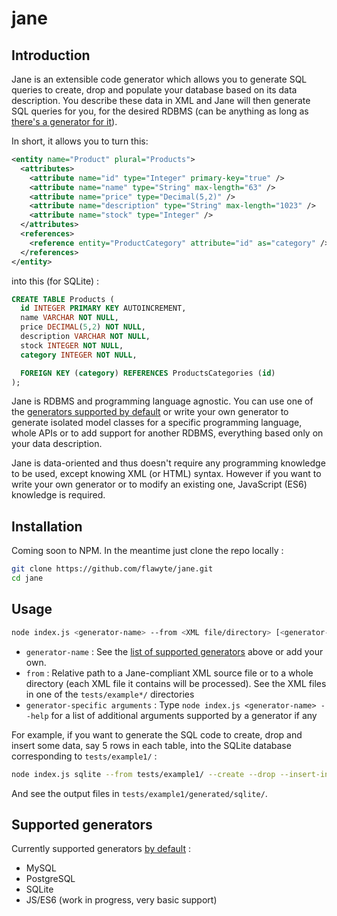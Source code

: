 # jane

## Introduction

Jane is an extensible code generator which allows you to generate SQL queries to create, drop and populate your database based on its data description. You describe these data in XML and Jane will then generate SQL queries for you, for the desired RDBMS (can be anything as long as [there's a generator for it](https://github.com/flawyte/jane/tree/master/src/generators)).

In short, it allows you to turn this:

```xml
<entity name="Product" plural="Products">
  <attributes>
    <attribute name="id" type="Integer" primary-key="true" />
    <attribute name="name" type="String" max-length="63" />
    <attribute name="price" type="Decimal(5,2)" />
    <attribute name="description" type="String" max-length="1023" />
    <attribute name="stock" type="Integer" />
  </attributes>
  <references>
    <reference entity="ProductCategory" attribute="id" as="category" />
  </references>
</entity>
```

into this (for SQLite) :

```sql
CREATE TABLE Products (
  id INTEGER PRIMARY KEY AUTOINCREMENT,
  name VARCHAR NOT NULL,
  price DECIMAL(5,2) NOT NULL,
  description VARCHAR NOT NULL,
  stock INTEGER NOT NULL,
  category INTEGER NOT NULL,

  FOREIGN KEY (category) REFERENCES ProductsCategories (id)
);
```

Jane is RDBMS and programming language agnostic. You can use one of the [generators supported by default](#supported-generators) or write your own generator to generate isolated model classes for a specific programming language, whole APIs or to add support for another RDBMS, everything based only on your data description.

Jane is data-oriented and thus doesn't require any programming knowledge to be used, except knowing XML (or HTML) syntax. However if you want to write your own generator or to modify an existing one, JavaScript (ES6) knowledge is required.

## Installation

Coming soon to NPM. In the meantime just clone the repo locally :

```bash
git clone https://github.com/flawyte/jane.git
cd jane
```

## Usage

```bash
node index.js <generator-name> --from <XML file/directory> [<generator-specific arguments>]
```

- `generator-name` : See the [list of supported generators](#supported-generators) above or add your own.
- `from` : Relative path to a Jane-compliant XML source file or to a whole directory (each XML file it contains will be processed). See the XML files in one of the `tests/example*/` directories
- `generator-specific arguments` : Type `node index.js <generator-name> --help` for a list of additional arguments supported by a generator if any

For example, if you want to generate the SQL code to create, drop and insert some data, say 5 rows in each table, into the SQLite database corresponding to `tests/example1/` :

```bash
node index.js sqlite --from tests/example1/ --create --drop --insert-into=5
```

And see the output files in `tests/example1/generated/sqlite/`.

## Supported generators

Currently supported generators [by default](https://github.com/flawyte/jane/tree/master/src/generators) :

- MySQL
- PostgreSQL
- SQLite
- JS/ES6 (work in progress, very basic support)

